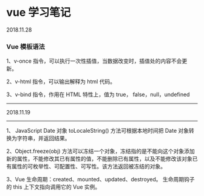 # vue 学习笔记
2018.11.28
### Vue 模板语法
1、v-once 指令，可以执行一次性插值，当数据改变时，插值处的内容不会更新。

2、v-html 指令，可以输出解释为 html 代码。

3、v-bind 指令，作用在 HTML 特性上，值为 true， false，null，undefined
****
2018.11.19
****
1、 JavaScript Date 对象
toLocaleString() 方法可根据本地时间把 Date 对象转换为字符串，并返回结果。

2、Object.freeze(obj) 方法可以冻结一个对象，冻结指的是不能向这个对象添加新的属性，不能修改其已有属性的值，不能删除已有属性，以及不能修改该对象已有属性的可枚举性、可配置性、可写性。该方法返回被冻结的对象。

3、Vue 生命周期：created、mounted、updated、destroyed。
生命周期钩子的 this 上下文指向调用它的 Vue 实例。